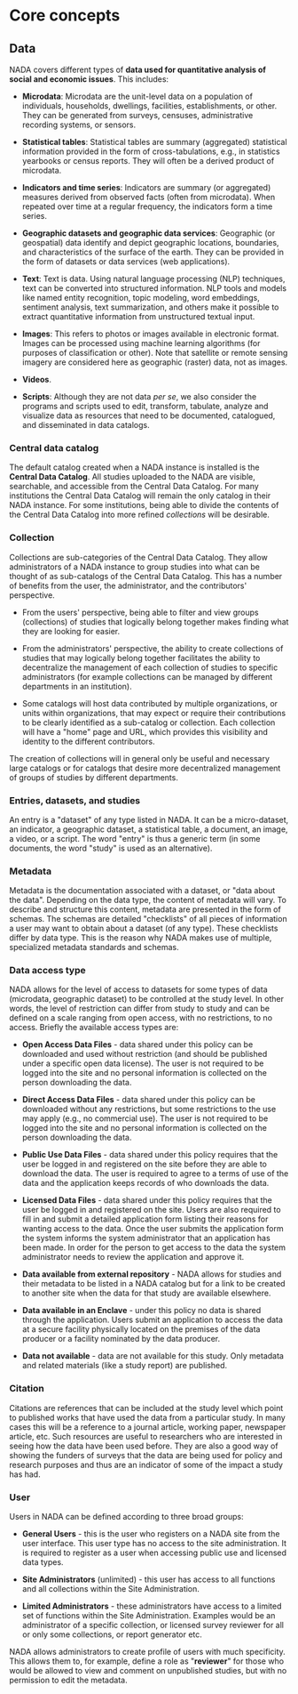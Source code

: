# Core concepts

## Data

NADA covers different types of **data used for quantitative analysis of social and economic issues**. This includes:

-   **Microdata**: Microdata are the unit-level data on a population of individuals, households, dwellings, facilities, establishments, or other. They can be generated from surveys, censuses, administrative recording systems, or sensors.

-   **Statistical tables**: Statistical tables are summary (aggregated) statistical information provided in the form of cross-tabulations, e.g., in statistics yearbooks or census reports. They will often be a derived product of microdata.

-   **Indicators and time series**: Indicators are summary (or aggregated) measures derived from observed facts (often from microdata). When repeated over time at a regular frequency, the indicators form a time series.

-   **Geographic datasets and geographic data services**: Geographic (or geospatial) data identify and depict geographic locations, boundaries, and characteristics of the surface of the earth. They can be provided in the form of datasets or data services (web applications).

-   **Text**: Text is data. Using natural language processing (NLP) techniques, text can be converted into structured information. NLP tools and models like named entity recognition, topic modeling, word embeddings, sentiment analysis, text summarization, and others make it possible to extract quantitative information from unstructured textual input.

-   **Images**: This refers to photos or images available in electronic format. Images can be processed using machine learning algorithms (for purposes of classification or other). Note that satellite or remote sensing imagery are considered here as geographic (raster) data, not as images.

-   **Videos**.

-   **Scripts**: Although they are not data *per se*, we also consider the programs and scripts used to edit, transform, tabulate, analyze and visualize data as resources that need to be documented, catalogued, and disseminated in data catalogs.

### Central data catalog

The default catalog created when a NADA instance is installed is the **Central Data Catalog**. All studies uploaded to the NADA are visible, searchable, and accessible from the Central Data Catalog. For many institutions the Central Data Catalog will remain the only catalog in their NADA instance. For some institutions, being able to divide the
contents of the Central Data Catalog into more refined *collections* will be desirable.

### Collection

Collections are sub-categories of the Central Data Catalog. They allow administrators of a NADA instance to group studies into what can be thought of as sub-catalogs of the Central Data Catalog. This has a number of benefits from the user, the administrator, and the contributors' perspective.

-   From the users' perspective, being able to filter and view groups     (collections) of studies that logically belong together makes finding what they are looking for easier.

-   From the administrators' perspective, the ability to create collections of studies that may logically belong together facilitates the ability to decentralize the management of each collection of studies to specific administrators (for example collections can be managed by different departments in an institution).

-   Some catalogs will host data contributed by multiple organizations, or units within organizations, that may expect or require their contributions to be clearly identified as a sub-catalog or collection. Each collection will have a "home" page and URL, which provides this visibility and identity to the different contributors.

The creation of collections will in general only be useful and necessary large catalogs or for catalogs that desire more decentralized management of groups of studies by different departments.

### Entries, datasets, and studies

An entry is a "dataset" of any type listed in NADA. It can be a micro-dataset, an indicator, a geographic dataset, a statistical table, a document, an image, a video, or a script. The word "entry" is thus a generic term (in some documents, the word "study" is used as an alternative).

### Metadata

Metadata is the documentation associated with a dataset, or "data about the data". Depending on the data type, the content of metadata will vary. To describe and structure this content, metadata are presented in the form of schemas. The schemas are detailed "checklists" of all pieces of information a user may want to obtain about a dataset (of any type). These checklists differ by data type. This is the reason why NADA makes use of multiple, specialized metadata standards and schemas.

### Data access type

NADA allows for the level of access to datasets for some types of data (microdata, geographic dataset) to be controlled at the study level. In other words, the level of restriction can differ from study to study and can be defined on a scale ranging from open access, with no restrictions, to no access. Briefly the available access types are:

-   **Open Access Data Files** - data shared under this policy can be downloaded and used without restriction (and should be published under a specific open data license). The user is not required to be logged into the site and no personal information is collected on the person downloading the data.

-   **Direct Access Data Files** - data shared under this policy can be downloaded without any restrictions, but some restrictions to the use may apply (e.g., no commercial use). The user is not required to be logged into the site and no personal information is collected on the person downloading the data.

-   **Public Use Data Files** - data shared under this policy requires that the user be logged in and registered on the site before they are able to download the data. The user is required to agree to a terms of use of the data and the application keeps records of who downloads the data.

-   **Licensed Data Files** - data shared under this policy requires that the user be logged in and registered on the site. Users are also required to fill in and submit a detailed application form listing their reasons for wanting access to the data. Once the user submits the application form the system informs the system administrator that an application has been made. In order for the person to get access to the data the system administrator needs to review the application and approve it.

-   **Data available from external repository** - NADA allows for studies and their metadata to be listed in a NADA catalog but for a link to be created to another site when the data for that study are available elsewhere.

-   **Data available in an Enclave** - under this policy no data is shared through the application. Users submit an application to access the data at a secure facility physically located on the premises of the data producer or a facility nominated by the data producer.

-   **Data not available** - data are not available for this study. Only metadata and related materials (like a study report) are published.

### Citation

Citations are references that can be included at the study level which point to published works that have used the data from a particular study. In many cases this will be a reference to a journal article, working paper, newspaper article, etc. Such resources are useful to researchers who are interested in seeing how the data have been used before. They are also a good way of showing the funders of surveys that the data are being used for policy and research purposes and thus are an indicator of some of the impact a study has had.

### User

Users in NADA can be defined according to three broad groups:

-   **General Users** - this is the user who registers on a NADA site from the user interface. This user type has no access to the site administration. It is required to register as a user when accessing public use and licensed data types.

-   **Site Administrators** (unlimited) - this user has access to all functions and all collections within the Site Administration.

-   **Limited Administrators** - these administrators have access to a limited set of functions within the Site Administration. Examples would be an administrator of a specific collection, or licensed survey reviewer for all or only some collections, or report generator etc.

NADA allows administrators to create profile of users with much specificity. This allows them to, for example, define a role as "**reviewer**" for those who would be allowed to view and comment on unpublished studies, but with no permission to edit the metadata. 
